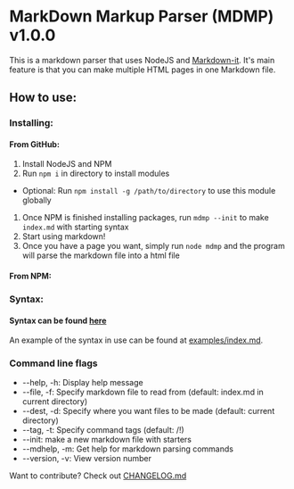 # MarkDown Markup Parser (MDMP) v1.0.0
This is a markdown parser that uses NodeJS and [Markdown-it](https://github.com/markdown-it/markdown-it). It's main feature is that you can make multiple HTML pages in one Markdown file.


## How to use:

### Installing:
#### From GitHub:
1. Install NodeJS and NPM
1. Run `npm i` in directory to install modules
  - Optional: Run `npm install -g /path/to/directory` to use this module globally
1. Once NPM is finished installing packages, run `mdmp --init` to make `index.md` with starting syntax
1. Start using markdown!
1. Once you have a page you want, simply run `node mdmp` and the program will parse the markdown file into a html file
#### From NPM:


### Syntax:
#### Syntax can be found [here](syntax.md)
An example of the syntax in use can be found at [examples/index.md](https://raw.githubusercontent.com/trevor34/markdown-website-builder/master/examples/index.md).

### Command line flags
- --help, -h: Display help message
- --file, -f: Specify markdown file to read from (default: index.md in current directory)
- --dest, -d: Specify where you want files to be made (default: current directory)
- --tag, -t: Specify command tags (default: /!)
- --init: make a new markdown file with starters
- --mdhelp, -m: Get help for markdown parsing commands
- --version, -v: View version number



Want to contribute? Check out [CHANGELOG.md](CHANGELOG.md)
